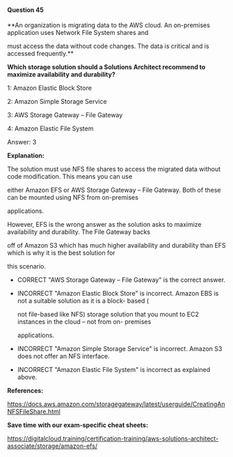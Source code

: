 #### Question  45


**An organization is migrating data to the AWS cloud. An on-premises application uses Network File System shares and

must access the data without code changes. The data is critical and is accessed frequently.**


**Which storage solution should a Solutions Architect recommend to maximize availability and durability?**


1: Amazon Elastic Block Store


2: Amazon Simple Storage Service


3: AWS Storage Gateway – File Gateway


4: Amazon Elastic File System


Answer: 3


**Explanation:**


The solution must use NFS file shares to access the migrated data without code modification. This means you can use

either Amazon EFS or AWS Storage Gateway – File Gateway. Both of these can be mounted using NFS from on-premises

applications.


However, EFS is the wrong answer as the solution asks to maximize availability and durability. The File Gateway backs

off of Amazon S3 which has much higher availability and durability than EFS which is why it is the best solution for

this scenario.


- CORRECT "AWS Storage Gateway – File Gateway" is the correct answer.


- INCORRECT "Amazon Elastic Block Store" is incorrect. Amazon EBS is not a suitable solution as it is a block- based (

  not file-based like NFS) storage solution that you mount to EC2 instances in the cloud – not from on- premises

  applications.


- INCORRECT "Amazon Simple Storage Service" is incorrect. Amazon S3 does not offer an NFS interface.


- INCORRECT "Amazon Elastic File System" is incorrect as explained above.


**References:**


https://docs.aws.amazon.com/storagegateway/latest/userguide/CreatingAnNFSFileShare.html


**Save time with our exam-specific cheat sheets:**


https://digitalcloud.training/certification-training/aws-solutions-architect-associate/storage/amazon-efs/

